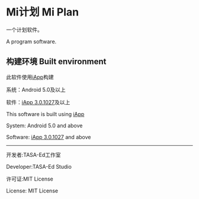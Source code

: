 # Mi计划 Mi Plan
一个计划软件。

A program software.

## 构建环境 Built environment
此软件使用[iApp](http://v.dayx.cn:93)构建

系统：Android 5.0及以上

软件：[iApp 3.0.1027](http://v.dayx.cn:93/iappce.htm)及以上

This software is built using [iApp](http://v.dayx.cn:93)

System: Android 5.0 and above

Software: [iApp 3.0.1027](http://v.dayx.cn:93/iappce.htm) and above

---

开发者:TASA-Ed工作室

Developer:TASA-Ed Studio

许可证:MIT License

License: MIT License
